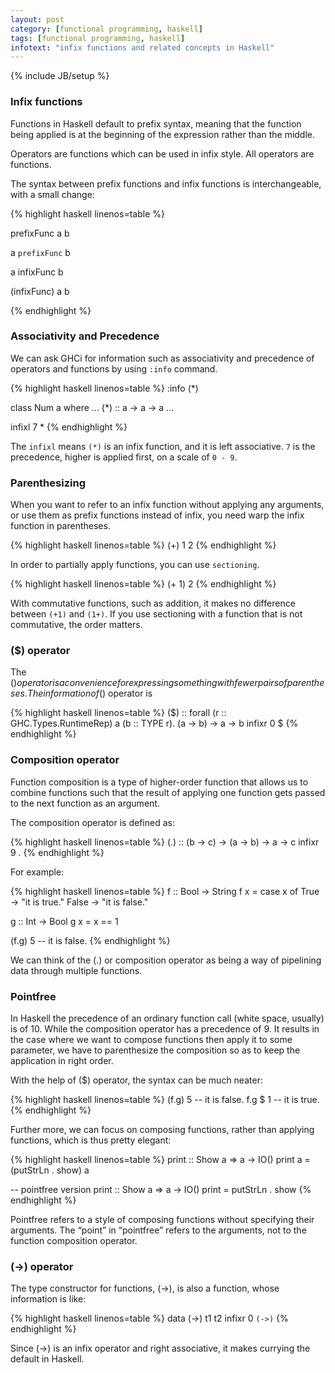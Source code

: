 ```yaml
---
layout: post
category: [functional programming, haskell]
tags: [functional programming, haskell]
infotext: "infix functions and related concepts in Haskell"
---
```

{% include JB/setup %}

### Infix functions

Functions in Haskell default to prefix syntax, meaning that the function 
being applied is at the beginning of the expression rather than the middle.

Operators are functions which can be used in infix style. All operators 
are functions.

The syntax between prefix functions and infix functions is interchangeable, 
with a small change:

{% highlight haskell linenos=table %}

prefixFunc a b

a `prefixFunc` b

a infixFunc b

(infixFunc) a b

{% endhighlight %}

### Associativity and Precedence

We can ask GHCi for information such as associativity and precedence of 
operators and functions by using `:info` command.

{% highlight haskell linenos=table %}
:info (*)

class Num a where
  ...
  (*) :: a -> a -> a
  ...

infixl 7 *
{% endhighlight %}

The `infixl` means `(*)` is an infix function, and it is left associative. 
`7` is the precedence, higher is applied first, on a scale of `0 - 9`.

### Parenthesizing

When you want to refer to an infix function without applying any arguments, 
or use them as prefix functions instead of infix, you need warp the infix 
function in parentheses.

{% highlight haskell linenos=table %}
(+) 1 2
{% endhighlight %}

In order to partially apply functions, you can use `sectioning`.

{% highlight haskell linenos=table %}
(+ 1) 2
{% endhighlight %}

With commutative functions, such as addition, it makes no difference between 
`(+1)` and `(1+)`. If you use sectioning with a function that is not 
commutative, the order matters.

### ($) operator

The ($) operator is a convenience for expressing something with fewer pairs 
of parentheses. The information of ($) operator is

{% highlight haskell linenos=table %}
($) ::
  forall (r :: GHC.Types.RuntimeRep) a (b :: TYPE r).
  (a -> b) -> a -> b
infixr 0 $
{% endhighlight %}

### Composition operator

Function composition is a type of higher-order function that allows us to 
combine functions such that the result of applying one function gets passed 
to the next function as an argument.

The composition operator is defined as:

{% highlight haskell linenos=table %}
(.) :: (b -> c) -> (a -> b) -> a -> c
infixr 9 .
{% endhighlight %}

For example:

{% highlight haskell linenos=table %}
f :: Bool -> String
f x = 
  case x of
    True -> "it is true."
    False -> "it is false."

g :: Int -> Bool
g x = x == 1

(f.g) 5 -- it is false.
{% endhighlight %}

We can think of the (.) or composition operator as being a way of pipelining 
data through multiple functions.

### Pointfree

In Haskell the precedence of an ordinary function call (white space, usually) 
is of 10. While the composition operator has a precedence of 9. It results 
in the case where we want to compose functions then apply it to some parameter, 
we have to parenthesize the composition so as to keep the application in 
right order.

With the help of ($) operator, the syntax can be much neater:

{% highlight haskell linenos=table %}
(f.g) 5 -- it is false.
f.g $ 1 -- it is true.
{% endhighlight %}

Further more, we can focus on composing functions, rather than applying functions, 
which is thus pretty elegant:

{% highlight haskell linenos=table %}
print :: Show a => a -> IO()
print a = (putStrLn . show) a

-- pointfree version
print :: Show a => a -> IO()
print = putStrLn . show
{% endhighlight %}

Pointfree refers to a style of composing functions without specifying their 
arguments. The “point” in “pointfree” refers to the arguments, not to the function 
composition operator.

### (->) operator

The type constructor for functions, (->), is also a function, whose information 
is like:

{% highlight haskell linenos=table %}
data (->) t1 t2
infixr 0 `(->)`
{% endhighlight %}

Since (->) is an infix operator and right associative, it makes currying the default 
in Haskell.